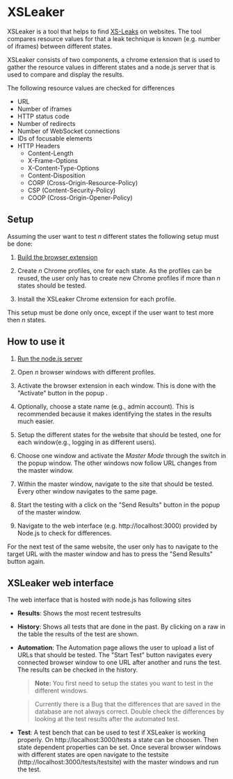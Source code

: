 # XSLeaker
XSLeaker is a tool that helps to find [XS-Leaks](https://xsleaks.dev/) on websites. The tool compares resource values for that a leak technique is known (e.g. number of iframes) between different states.

XSLeaker consists of two components, a chrome extension that is used to gather the resource values in different states and a node.js server that is used to compare and display the results.

The following resource values are checked for differences 
- URL
- Number of iframes
- HTTP status code 
- Number of redirects
- Number of WebSocket connections
- IDs of focusable elements
- HTTP Headers
  - Content-Length
  - X-Frame-Options
  - X-Content-Type-Options
  - Content-Disposition
  - CORP (Cross-Origin-Resource-Policy)
  - CSP (Content-Security-Policy)
  - COOP (Cross-Origin-Opener-Policy)

## Setup
Assuming the user want to test *n* different states the following setup must be done:

1. [Build the browser extension](extension/README.md)  
   
2. Create *n* Chrome profiles, one for each state. As the profiles can be reused, the user only has to create new Chrome profiles if more than *n*  states should be tested.
3. Install the XSLeaker Chrome extension for each profile.

This setup must be done only once, except if the user want to test more then *n* states.

## How to use it
1. [Run the node.js server](server/README.md)

2. Open *n* browser windows with different profiles.
   
3. Activate the browser extension in each window. This is done with the "Activate" button in the popup . 
4. Optionally, choose a state name (e.g., admin account). This is recommended because it makes identifying the states in the results much easier.
    
5. Setup the different states for the website that should be tested, one for each window(e.g., logging in as different users).
    
6. Choose one window and activate the *Master Mode* through the switch in the popup window. The other windows now follow URL changes from the master window.

7. Within the master window, navigate to the site that should be tested. Every other window navigates to the same page.
   
8. Start the testing with a click on the "Send Results" button in the popup of the master window.

9. Navigate to the web interface (e.g. http://localhost:3000) provided by Node.js to check for differences.

For the next test of the same website, the user only has to navigate to the target URL with the master window and has to press the "Send Results" button again.

## XSLeaker web interface
The web interface that is hosted with node.js has following sites
- **Results**: Shows the most recent testresults
- **History**: Shows all tests that are done in the past. By clicking on a raw in the table the results of the test are shown.
- **Automation**: The Automation page allows the user to upload a list of URLs that should be tested. The "Start Test" button navigates every connected browser window to one URL after another and runs the test. The results can be checked in the history. 
  > **Note:** You first need to setup the states you want to test in the different windows.
  
  > Currently there is a Bug that the differences that are saved in the database are not always correct. Double check the differences by looking at the test results after the automated test.

- **Test**: A test bench that can be used to test if XSLeaker is working properly. On http://localhost:3000/tests a state can be choosen. Then state dependent properties can be set. Once several browser windows with different states are open navigate to the testsite (http://localhost:3000/tests/testsite) with the master windows and run the test.  


